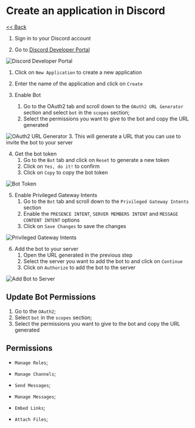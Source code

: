 # Create an application in Discord


[<< Back](../README.md)


1. Sign in to your Discord account

2. Go to [Discord Developer Portal](https://discord.com/developers/applications)

![Discord Developer Portal](../media/01-create-application.png)

   1. Click on `New Application` to create a new application
   2. Enter the name of the application and click on `Create`

3. Enable Bot
   1. Go to the OAuth2 tab and scroll down to the `OAuth2 URL Generator` section and select `bot` in the `scopes` section;
   2. Select the permissions you want to give to the bot and copy the URL generated

![OAuth2 URL Generator](../media/02-enable-bot-and-permissions.png)
    3. This will generate a URL that you can use to invite the bot to your server

4. Get the bot token
    1. Go to the `Bot` tab and click on `Reset` to generate a new token
    2. Click on `Yes, do it!` to confirm
    3. Click on `Copy` to copy the bot token

![Bot Token](../media/03-get-bot-token.png)


5. Enable Privileged Gateway Intents
   1. Go to the `Bot` tab and scroll down to the `Privileged Gateway Intents` section
   2. Enable the `PRESENCE INTENT`, `SERVER MEMBERS INTENT` and `MESSAGE CONTENT INTENT` options
   3. Click on `Save Changes` to save the changes

![Privileged Gateway Intents](../media/04-enable-privileged-gateway-intents.png)


6. Add the bot to your server
   1. Open the URL generated in the previous step
   2. Select the server you want to add the bot to and click on `Continue`
   3. Click on `Authorize` to add the bot to the server

![Add Bot to Server](../media/05-add-bot-to-server.png)



## Update Bot Permissions

   1. Go to the `OAuth2`;
   2. Select `bot` in the `scopes` section;
   3. Select the permissions you want to give to the bot and copy the URL generated

## Permissions

* `Manage Roles`;
* `Manage Channels`;

* `Send Messages`;

* `Manage Messages`;

* `Embed Links`;
* `Attach Files`;
